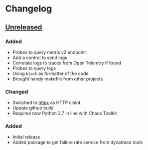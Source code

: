 # Changelog

## [Unreleased][]

[Unreleased]: https://github.com/chaostoolkit/chaostoolkit-dynatrace/compare/0.1.0...HEAD

### Added

* Probes to query metris v2 endpoint
* Add a control to send logs
* Correlate logs to traces from Open Telemtry if found
* Probes to query logs
* Using `black` as formatter of the code
* Brought handy makefile from other projects

### Changed

* Switched to [httpx][] as HTTP client
* Update github build
* Requires now Python 3.7 in line with Chaos Toolkit

[httpx]: https://www.python-httpx.org/

### Added

-   Initial release
-   Added package to get failure rate service from dynatrace tools